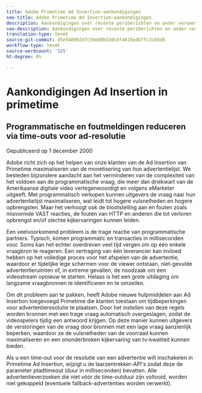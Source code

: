 ```yaml
---
title: Adobe Primetime Ad Insertion-aankondigingen
seo-title: Adobe Primetime Ad Insertion-aankondigingen
description: Aankondigingen over recente persberichten en ander verwant nieuws over Primetime Ad Insertion
seo-description: Aankondigingen over recente persberichten en ander verwant nieuws over Primetime Ad Insertion
translation-type: tm+mt
source-git-commit: d5e948992d7c59e80b530c8f4619adbffc3c03d8
workflow-type: tm+mt
source-wordcount: '325'
ht-degree: 0%

---
```



# Aankondigingen Ad Insertion in primetime

## Programmatische en foutmeldingen reduceren via time-outs voor ad-resolutie

Gepubliceerd op 1 december 2000

Adobe richt zich op het helpen van onze klanten van de Ad Insertion van Primetime maximaliseren van de monetisering van hun advertentielijst. We besteden bijzondere aandacht aan het verminderen van de complexiteit van het voldoen aan de programmatische vraag, die meer dan driekwart van de Amerikaanse digitale video vertegenwoordigt en volgens eMarketer uitgeeft. Met programmatisch verkopen kunnen uitgevers de vraag naar hun advertentielijst maximaliseren, wat leidt tot hogere vulsnelheden en hogere opbrengsten. Maar het verhoogt ook de blootstelling aan en fouten zoals misvormde VAST reacties, de fouten van HTTP en anderen die tot verloren opbrengst en/of slechte kijkervaringen kunnen leiden.

Een veelvoorkomend probleem is de trage reactie van programmatische partners. Typisch, komen programmatic en transacties in milliseconden voor. Soms kan het echter overdreven veel tijd vergen om op één enkele vraagbron te reageren. Een vertraging van één leverancier kan invloed hebben op het volledige proces voor het afspelen van de advertentie, waardoor er tijdelijke lege schermen voor de viewer ontstaan, niet-gevulde advertentieruimten of, in extreme gevallen, de noodzaak om een videostream opnieuw te starten. Helaas is het een grote uitdaging om langzame vraagbronnen te identificeren en te omzeilen.

Om dit probleem aan te pakken, heeft Adobe nieuwe hulpmiddelen aan Ad Insertion toegevoegd Primetime die klanten toestaan om tijdbeperkingen voor advertentieresolutie te plaatsen. Door het instellen van deze regels worden bronnen met een trage vraag automatisch overgeslagen, zodat de videospelers tijdig een antwoord krijgen. Op deze manier kunnen uitgevers de verstoringen van de vraag door bronnen met een lage vraag aanzienlijk beperken, waardoor ze de vulsnelheden van de voorraad kunnen maximaliseren en een ononderbroken kijkervaring van tv-kwaliteit kunnen bieden.

Als u een time-out voor de resolutie van een advertentie wilt inschakelen in Primetime Ad Insertion, wijzigt u de laarzentrekker-API&#39;s zodat deze de parameter ptadtimeout (duur in milliseconden) bevatten.  Alle advertentieverzoeken die niet vóór de time-outduur zijn voltooid, worden niet gekoppeld (eventuele fallback-advertenties worden verwerkt).